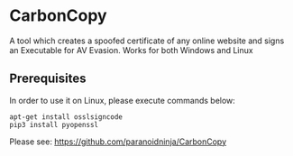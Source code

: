 # CarbonCopy
A tool which creates a spoofed certificate of any online website and signs an Executable for AV Evasion. Works for both Windows and Linux

## Prerequisites

In order to use it on Linux, please execute commands below:
```shell
apt-get install osslsigncode
pip3 install pyopenssl
```

Please see: https://github.com/paranoidninja/CarbonCopy